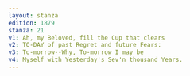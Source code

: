 ```yaml
---
layout: stanza
edition: 1879
stanza: 21
v1: Ah, my Beloved, fill the Cup that clears
v2: TO-DAY of past Regret and future Fears:
v3: To-morrow--Why, To-morrow I may be
v4: Myself with Yesterday's Sev'n thousand Years.
---
```

